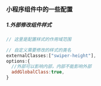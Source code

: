 ###  小程序组件中的一些配置

##### 1.外部修改组件样式

```javascript
// 这里是配置样式的作用域范围

// 自定义需要修改的样式的类名
externalClasses:["swiper-height"],
options:{
  //外部可以影响内部，内部不能影响外部
  addGlobalClass:true,
}
```

